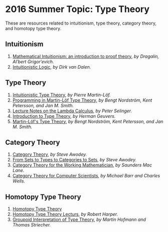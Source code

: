 2016 Summer Topic: Type Theory
==============================
These are resources related to intuitionism, type theory, category theory, and homotopy type theory.

Intuitionism
------------
1. [Mathematical Intuitionism: an introduction to proof theory](https://catalog.lib.uchicago.edu/vufind/Record/892339), *by Dragalin, Alʹbert Grigorʹevich.*
2. [Intuitionistic Logic](van-dalen-intuitionistic-logic.pdf), *by Dirk van Dalen.*

Type Theory
-----------
1. [Intuitionistic Type Theory](martin-lof-intuitionistic-type-theory.pdf), *by Pierre Martin-Löf.*
2. [Programming in Martin-Löf Type Theory](programming-in-martin-lof-type-theory.pdf), *by Bengt Nordström, Kent Petersson, and Jan M. Smith.*
3. [Lecture Notes on the Lambda Calculus](selinger-lecture-notes-on-the-lambda-calculus.pdf), *by Peter Selinger.*
4. [Introduction to Type Theory](geuvers-introduction-to-type-theory.pdf), *by Herman Geuvers.*
5. [Martin-Löf's Type Theory](nordstrom-martin-lofs-type-theory.pdf), *by Bengt Nordström, Kent Petersson, and Jan M. Smith.*

Category Theory
---------------
1. [Category Theory](awodey-category-theory.pdf), *by Steve Awodey.*
2. [From Sets to Types to Categories to Sets](awodey-sets-types-categories.pdf), *by Steve Awodey.*
3. [Category Theory for the Working Mathematician](maclane-category-theory-for-the-working-mathematician.pdf), *by Saunders Mac Lane.*
4. [Category Theory for Computer Scientists](category-theory-for-computer-scientists.pdf), *by Michael Barr and Charles Wells.*

Homotopy Type Theory
--------------------
1. [Homotopy Type Theory](hott.pdf)
2. [Homotopy Type Theory Lecturs](https://www.cs.cmu.edu/~rwh/courses/hott/), *by Robert Harper.*
3. [Groupoid Interpretation of Type Theory](groupoid-interpretation-of-type-theory.pdf), *by Martin Hofmann and Thomas Striecher.*